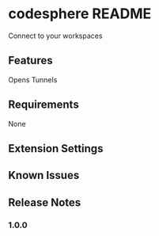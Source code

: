 # codesphere README

Connect to your workspaces

## Features

Opens Tunnels


## Requirements

None

## Extension Settings



## Known Issues



## Release Notes



### 1.0.0
